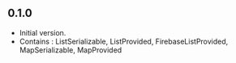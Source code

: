 ## 0.1.0

- Initial version.
- Contains : ListSerializable, ListProvided, FirebaseListProvided, MapSerializable, MapProvided
